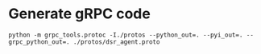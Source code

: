 # Generate gRPC code
```
python -m grpc_tools.protoc -I./protos --python_out=. --pyi_out=. --grpc_python_out=. ./protos/dsr_agent.proto
```
